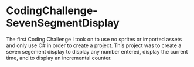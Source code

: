 # CodingChallenge-SevenSegmentDisplay
 The first Coding Challenge I took on to use no sprites or imported assets and only use C# in order to create a project.
 This project was to create a seven segement display to display any number entered, display the current time, and to display an incremental counter.
